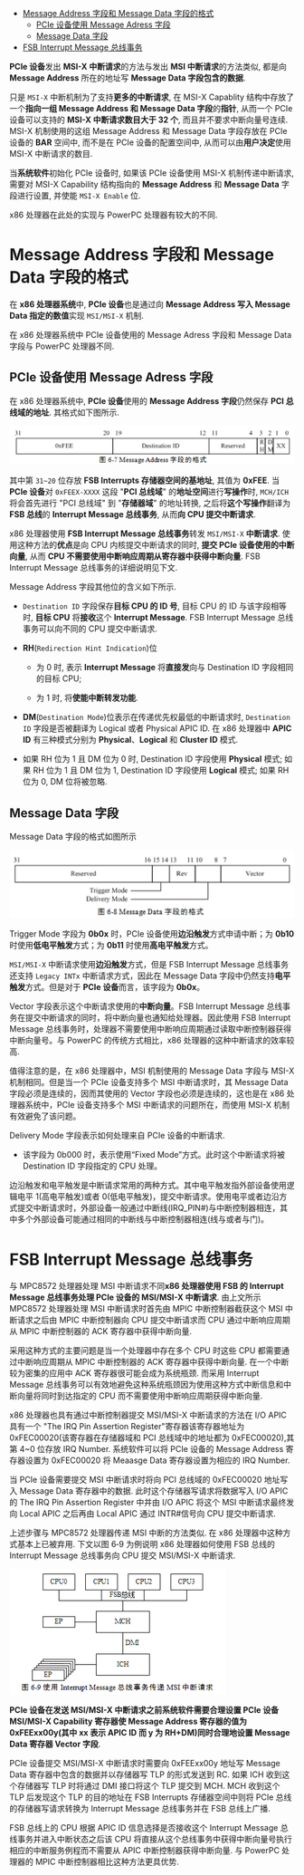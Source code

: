 
<!-- @import "[TOC]" {cmd="toc" depthFrom=1 depthTo=6 orderedList=false} -->

<!-- code_chunk_output -->

- [Message Address 字段和 Message Data 字段的格式](#message-address-字段和-message-data-字段的格式)
  - [PCIe 设备使用 Message Adress 字段](#pcie-设备使用-message-adress-字段)
  - [Message Data 字段](#message-data-字段)
- [FSB Interrupt Message 总线事务](#fsb-interrupt-message-总线事务)

<!-- /code_chunk_output -->

**PCIe 设备**发出 **MSI\-X 中断请求**的方法与发出 **MSI 中断请求**的方法类似, 都是向 **Message Address** 所在的地址写 **Message Data 字段包含的数据**.

只是 `MSI-X` 中断机制为了支持**更多的中断请求**, 在 MSI-X Capablity 结构中存放了一个**指向一组 Message Address 和 Message Data 字段**的**指针**, 从而一个 PCIe 设备可以支持的 **MSI\-X 中断请求数目大于 32 个**, 而且并不要求中断向量号连续. MSI\-X 机制使用的这组 Message Address 和 Message Data 字段存放在 PCIe 设备的 **BAR** 空间中, 而不是在 PCIe 设备的配置空间中, 从而可以由**用户决定**使用 MSI\-X 中断请求的数目.

当**系统软件**初始化 PCIe 设备时, 如果该 PCIe 设备使用 MSI\-X 机制传递中断请求, 需要对 MSI\-X Capability 结构指向的 **Message Address** 和 **Message Data** 字段进行设置, 并使能 `MSI-X Enable` 位.

x86 处理器在此处的实现与 PowerPC 处理器有较大的不同.

# Message Address 字段和 Message Data 字段的格式

在 **x86 处理器系统**中, **PCIe 设备**也是通过向 **Message Address 写入 Message Data 指定的数值**实现 `MSI/MSI-X` 机制.

在 x86 处理器系统中 PCIe 设备使用的 Message Adress 字段和 Message Data 字段与 PowerPC 处理器不同.

## PCIe 设备使用 Message Adress 字段

在 x86 处理器系统中, **PCIe 设备**使用的 **Message Address 字段**仍然保存 **PCI 总线域的地址**. 其格式如下图所示.

![config](images/7.png)

其中第 `31~20` 位存放 **FSB Interrupts 存储器空间的基地址**, 其值为 **0xFEE**. 当 **PCIe 设备**对 `0xFEEX-XXXX` 这段 "**PCI 总线域**" 的**地址空间**进行**写操作**时, `MCH/ICH` 将会首先进行 "PCI 总线域" 到 "**存储器域**" 的地址转换, 之后将**这个写操作**翻译为 **FSB 总线**的 **Interrupt Message 总线事务**, 从而**向 CPU 提交中断请求**.

x86 处理器使用 **FSB Interrupt Message 总线事务**转发 `MSI/MSI-X` **中断请求**. 使用这种方法的**优点**是向 CPU 内核提交中断请求的同时, **提交 PCIe 设备使用的中断向量**, 从而 **CPU 不需要使用中断响应周期从寄存器中获得中断向量**. FSB Interrupt Message 总线事务的详细说明见下文.

Message Address 字段其他位的含义如下所示.

- `Destination ID` 字段保存**目标 CPU 的 ID 号**, 目标 CPU 的 ID 与该字段相等时, **目标 CPU** 将**接收**这个 **Interrupt Message**. FSB Interrupt Message 总线事务可以向不同的 CPU 提交中断请求.

- **RH**(`Redirection Hint Indication`)位

  - 为 0 时, 表示 **Interrupt Message** 将**直接发**向与 Destination ID 字段相同的目标 CPU;

  - 为 1 时, 将**使能中断转发功能**.

- **DM**(`Destination Mode`)位表示在传递优先权最低的中断请求时,  `Destination ID` 字段是否被翻译为 Logical 或者 Physical APIC ID. 在 x86 处理器中 **APIC ID** 有三种模式分别为 **Physical**、**Logical** 和 **Cluster ID** 模式.

- 如果 RH 位为 1 且 DM 位为 0 时, Destination ID 字段使用 **Physical** 模式; 如果 RH 位为 1 且 DM 位为 1, Destination ID 字段使用 **Logical** 模式; 如果 RH 位为 0, DM 位将被忽略.

## Message Data 字段

Message Data 字段的格式如图所示

![2024-05-29-21-39-57.png](./images/2024-05-29-21-39-57.png)

Trigger Mode 字段为 **0b0x** 时，PCIe 设备使用**边沿触发**方式申请中断；为 **0b10** 时使用**低电平触发**方式；为 **0b11** 时使用**高电平触发**方式。

`MSI/MSI-X` 中断请求使用**边沿触发**方式，但是 FSB Interrupt Message 总线事务还支持 `Legacy INTx` 中断请求方式，因此在 Message Data 字段中仍然支持**电平触发**方式。但是对于 **PCIe 设备**而言，该字段为 **0b0x**。

Vector 字段表示这个中断请求使用的**中断向量**。FSB Interrupt Message 总线事务在提交中断请求的同时，将中断向量也通知给处理器。因此使用 FSB Interrupt Message 总线事务时，处理器不需要使用中断响应周期通过读取中断控制器获得中断向量号。与 PowerPC 的传统方式相比，x86 处理器的这种中断请求的效率较高.

值得注意的是，在 x86 处理器中，MSI 机制使用的 Message Data 字段与 MSI-X 机制相同。但是当一个 PCIe 设备支持多个 MSI 中断请求时，其 Message Data 字段必须是连续的，因而其使用的 Vector 字段也必须是连续的，这也是在 x86 处理器系统中，PCIe 设备支持多个 MSI 中断请求的问题所在，而使用 MSI-X 机制有效避免了该问题。

Delivery Mode 字段表示如何处理来自 PCIe 设备的中断请求.

* 该字段为 0b000 时，表示使用“Fixed Mode”方式。此时这个中断请求将被 Destination ID 字段指定的 CPU 处理。


边沿触发和电平触发是中断请求常用的两种方式。其中电平触发指外部设备使用逻辑电平 1(高电平触发)或者 0(低电平触发)，提交中断请求。使用电平或者边沿方式提交中断请求时，外部设备一般通过中断线(IRQ_PIN#)与中断控制器相连，其中多个外部设备可能通过相同的中断线与中断控制器相连(线与或者与门)。











# FSB Interrupt Message 总线事务

与 MPC8572 处理器处理 MSI 中断请求不同**x86 处理器使用 FSB 的 Interrupt Message 总线事务处理 PCIe 设备的 MSI/MSI-X 中断请求**. 由上文所示 MPC8572 处理器处理 MSI 中断请求时首先由 MPIC 中断控制器截获这个 MSI 中断请求之后由 MPIC 中断控制器向 CPU 提交中断请求而 CPU 通过中断响应周期从 MPIC 中断控制器的 ACK 寄存器中获得中断向量.

采用这种方式的主要问题是当一个处理器中存在多个 CPU 时这些 CPU 都需要通过中断响应周期从 MPIC 中断控制器的 ACK 寄存器中获得中断向量. 在一个中断较为密集的应用中 ACK 寄存器很可能会成为系统瓶颈. 而采用 Interrupt Message 总线事务可以有效地避免这种系统瓶颈因为使用这种方式中断信息和中断向量将同时到达指定的 CPU 而不需要使用中断响应周期获得中断向量.

x86 处理器也具有通过中断控制器提交 MSI/MSI-X 中断请求的方法在 I/O APIC 具有一个 "The IRQ Pin Assertion Register"寄存器该寄存器地址为 0xFEC00020(该寄存器在存储器域和 PCI 总线域中的地址都为 0xFEC00020),其第 4~0 位存放 IRQ Number. 系统软件可以将 PCIe 设备的 Message Address 寄存器设置为 0xFEC00020 将 Meaasge Data 寄存器设置为相应的 IRQ Number.

当 PCIe 设备需要提交 MSI 中断请求时将向 PCI 总线域的 0xFEC00020 地址写入 Message Data 寄存器中的数据. 此时这个存储器写请求将数据写入 I/O APIC 的 The IRQ Pin Assertion Register 中并由 I/O APIC 将这个 MSI 中断请求最终发向 Local APIC 之后再由 Local APIC 通过 INTR#信号向 CPU 提交中断请求.

上述步骤与 MPC8572 处理器传递 MSI 中断的方法类似. 在 x86 处理器中这种方式基本上已被弃用. 下文以图 6‑9 为例说明 x86 处理器如何使用 FSB 总线的 Interrupt Message 总线事务向 CPU 提交 MSI/MSI-X 中断请求.

![config](images/8.png)

**PCIe 设备在发送 MSI/MSI-X 中断请求之前系统软件需要合理设置 PCIe 设备 MSI/MSI-X Capability 寄存器使 Message Address 寄存器的值为 0xFEExx00y(其中 xx 表示 APIC ID 而 y 为 RH+DM)同时合理地设置 Message Data 寄存器 Vector 字段**.

PCIe 设备提交 MSI/MSI-X 中断请求时需要向 0xFEExx00y 地址写 Message Data 寄存器中包含的数据并以存储器写 TLP 的形式发送到 RC. 如果 ICH 收到这个存储器写 TLP 时将通过 DMI 接口将这个 TLP 提交到 MCH. MCH 收到这个 TLP 后发现这个 TLP 的目的地址在 FSB Interrupts 存储器空间中则将 PCIe 总线的存储器写请求转换为 Interrupt Message 总线事务并在 FSB 总线上广播.

FSB 总线上的 CPU 根据 APIC ID 信息选择是否接收这个 Interrupt Message 总线事务并进入中断状态之后该 CPU 将直接从这个总线事务中获得中断向量号执行相应的中断服务例程而不需要从 APIC 中断控制器获得中断向量. 与 PowerPC 处理器的 MPIC 中断控制器相比这种方法更具优势.